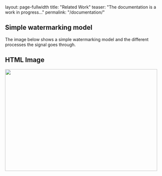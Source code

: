 
layout: page-fullwidth
title: "Related Work"
teaser: "The documentation is a work in progress..."
permalink: "/documentation/"





## Simple watermarking model 

The image below shows a simple watermarking model and the different processes the signal goes through.

<html>
<body>

<h2>HTML Image</h2>
<img src="https://lh6.googleusercontent.com/hyyV-8N-OkofM4wv-uYPsQruTh57eJm8cWHA0-UtglXm6iNj-4iEArqKPcwyKfAjtvKC6pIN1j6PSBYzSxJfwTWEgksCBpv_fuB2khCg"  width="500" height="333">

</body>
</html>

